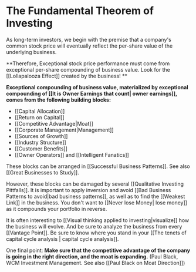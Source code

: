# The Fundamental Theorem of Investing

As long-term investors, we begin with the premise that a company's common stock price will eventually reflect the per-share value of the underlying business.


**Therefore, Exceptional stock price performance must come from exceptional per-share compounding of business value. Look for the [[Lollapalooza Effect]] created by the business! ** 



**Exceptional compounding of business value, materialized by exceptional compounding of [[It is Owner Earnings that count| owner earnings]], comes from the following building blocks:**
- [[Capital Allocation]]
- [[Return on Capital]]
- [[Competitive Advantage|Moat]]
- [[Corporate Management|Management]]
- [[Sources of Growth]]
- [[Industry Structure]]
- [[Customer Benefits]]
- [[Owner Operators]] and [[Intelligent Fanatics]]


These blocks can be arranged in [[Successful Business Patterns]]. See also [[Great Businesses to Study]].

However, these blocks can be damaged by several [[Qualitative Investing Pittfalls]]. It is important to apply inversion and avoid [[Bad Business Patterns to avoid|bad business patterns]], as well as to find the [[Weakest Link]] in the business. You don't want to [[Never lose Money| lose money]] as it compounds your portfolio in reverse.

It is often interesting to [[Visual thinking applied to investing|visualize]] how the business will evolve. And be sure to analyze the business from every [[Vantage Point]]. Be  sure to know where you stand in your [[The tenets of capital cycle analysis | capital cycle analysis]].

One final point: **Make sure that the competitive advantage of the company is going in the right direction, and the moat is expanding.** (Paul Black, WCM Investment Management. See also [[Paul Black on Moat Direction]])








